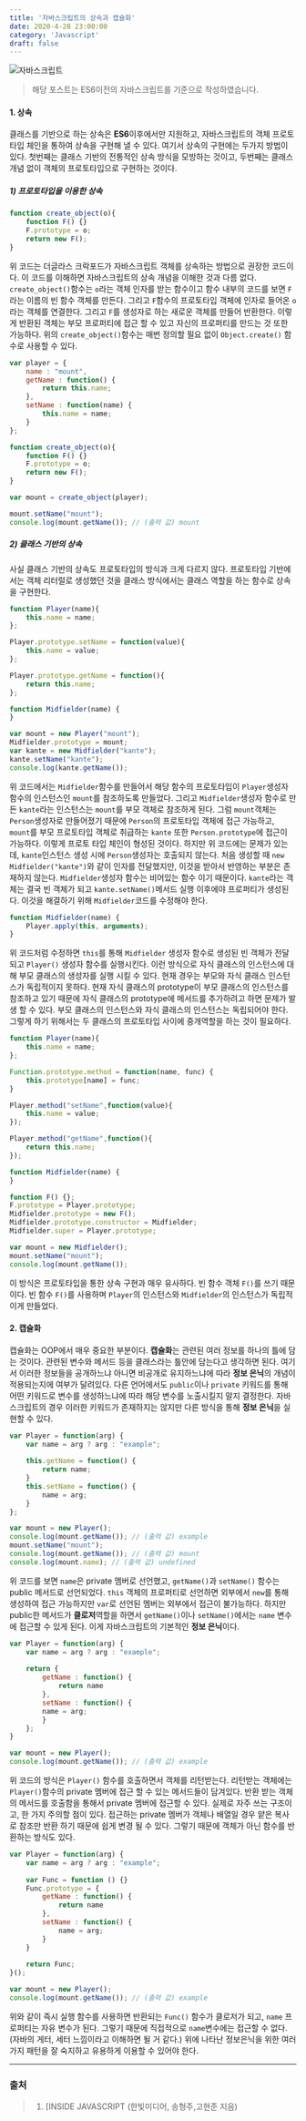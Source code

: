 ```yaml
---
title: '자바스크립트의 상속과 캡슐화'
date: 2020-4-28 23:00:00
category: 'Javascript'
draft: false
---
```


![자바스크립트](./images/image-20200409103446799.png)

> 해당 포스트는 ES6이전의 자바스크립트를 기준으로 작성하였습니다.



#### 1. 상속

클래스를 기반으로 하는 상속은 **ES6**이후에서만 지원하고, 자바스크립트의 객체 프로토타입 체인을 통하여 상속을 구현해 낼 수 있다. 여기서 상속의 구현에는 두가지 방법이 있다. 첫번째는 클래스 기반의 전통적인 상속 방식을 모방하는 것이고, 두번째는 클래스 개념 없이 객체의 프로토타입으로 구현하는 것이다. 



##### 1) 프로토타입을 이용한 상속

```javascript
function create_object(o){
	function F() {}
	F.prototype = o;
	return new F();
}
```

위 코드는 더글라스 크락포드가 자바스크립트 객체를 상속하는 방법으로 권장한 코드이다. 이 코드를 이해하면 자바스크립트의 상속 개념을 이해한 것과 다름 없다. `create_object()`함수는 `o`라는 객체 인자를 받는 함수이고 함수 내부의 코드를 보면 `F`라는 이름의 빈 함수 객체를 만든다. 그리고 `F`함수의 프로토타입 객체에 인자로 들어온 `o`라는 객체를 연결한다.  그리고 `F`를 생성자로 하는 새로운 객체를 만들어 반환한다. 이렇게 반환된 객체는 부모 프로퍼티에 접근 할 수 있고 자신의 프로퍼티를 만드는 것 또한 가능하다. 위의 `create_object()`함수는 매번 정의할 필요 없이 `Object.create()` 함수로 사용할 수 있다. 

```javascript
var player = {
    name : "mount",
    getName : function() {
        return this.name;
    },
    setName : function(name) {
        this.name = name;
    }
};

function create_object(o){
	function F() {}
	F.prototype = o;
	return new F();
}

var mount = create_object(player);

mount.setName("mount");
console.log(mount.getName()); // (출력 값) mount
```



##### 2) 클래스 기반의 상속

사실 클래스 기반의 상속도 프로토타입의 방식과 크게 다르지 않다. 프로토타입 기반에서는 객체 리터럴로 생성했던 것을 클래스 방식에서는 클래스 역할을 하는 함수로 상속을 구현한다.

```javascript
function Player(name){
	this.name = name;
};

Player.prototype.setName = function(value){
    this.name = value;
};

Player.prototype.getName = function(){
    return this.name;
};

function Midfielder(name) { 
}

var mount = new Player("mount");
Midfielder.prototype = mount;
var kante = new Midfielder("kante");
kante.setName("kante");
console.log(kante.getName());
```

위 코드에서는 `Midfielder`함수를 만들어서 해당 함수의 프로토타입이 `Player`생성자 함수의 인스턴스인 `mount`를 참조하도록 만들었다. 그리고 `Midfielder`생성자 함수로 만든 `kante`라는 인스턴스는 `mount`를 부모 객체로 참조하게 된다. 그럼 `mount`객체는 `Person`생성자로 만들어졌기 때문에 `Person`의 프로토타입 객체에 접근 가능하고, `mount`를 부모 프로토타입 객체로 취급하는 `kante` 또한 `Person.prototype`에 접근이 가능하다. 이렇게 프로토 타입 체인이 형성된 것이다. 하지만 위 코드에는 문제가 있는데, `kante`인스턴스 생성 시에 `Person`생성자는 호출되지 않는다. 처음 생성할 때 `new Midfielder("kante")`와 같이 인자를 전달했지만,  이것을 받아서 반영하는 부분은 존재하지 않는다. `Midfielder`생성자 함수는 비어있는 함수 이기 때문이다.  `kante`라는 객체는 결국 빈 객체가 되고 `kante.setName()`메서드 실행 이후에야 프로퍼티가 생성된다. 이것을 해결하기 위해 `Midfielder`코드를 수정해야 한다.

```javascript
function Midfielder(name) {
	Player.apply(this, arguments);
}
```

위 코드처럼 수정하면 `this`를 통해 `Midfielder` 생성자 함수로 생성된 빈 객체가 전달되고 `Player()` 생성자 함수를 실행시킨다. 이런 방식으로 자식 클래스의 인스턴스에 대해 부모 클래스의 생성자를 실행 시킬 수 있다. 현재 경우는 부모와 자식 클래스 인스턴스가 독립적이지 못하다. 현재 자식 클래스의 prototype이 부모 클래스의 인스턴스를 참조하고 있기 때문에 자식 클래스의 prototype에 메서드를 추가하려고 하면 문제가 발생 할 수 있다. 부모 클래스의 인스턴스와 자식 클래스의 인스턴스는 독립되어야 한다. 그렇게 하기 위해서는 두 클래스의 프로토타입 사이에 중개역할을 하는 것이 필요하다.

```javascript
function Player(name){
	this.name = name;
};

Function.prototype.method = function(name, func) {
    this.prototype[name] = func;
}

Player.method("setName",function(value){
    this.name = value;
});

Player.method("getName",function(){
    return this.name;
});

function Midfielder(name) { 
}

function F() {};
F.prototype = Player.prototype;
Midfielder.prototype = new F();
Midfielder.prototype.constructor = Midfielder;
Midfielder.super = Player.prototype;

var mount = new Midfielder();
mount.setName("mount");
console.log(mount.getName());
```

이 방식은 프로토타입을 통한 상속 구현과 매우 유사하다. 빈 함수 객체 `F()`를 쓰기 때문이다. 빈 함수 `F()`를 사용하며 `Player`의 인스턴스와 `Midfielder`의 인스턴스가 독립적이게 만들었다. 





#### 2. 캡슐화

캡슐화는 OOP에서 매우 중요한 부분이다. **캡슐화**는 관련된 여러 정보를 하나의 틀에 담는 것이다. 관련된 변수와 메서드 등을 클래스라는 틀안에 담는다고 생각하면 된다. 여기서 이러한 정보들을 공개하느냐 아니면 비공개로 유지하느냐에 따라 **정보 은닉**의 개념이 적용되는지에 여부가 달려있다. 다른 언어에서도 `public`이나 `private` 키워드를 통해 어떤 키워드로 변수를 생성하느냐에 따라 해당 변수를 노출시킬지 말지 결정한다. 자바스크립트의 경우 이러한 키워드가 존재하지는 않지만 다른 방식을 통해 **정보 은닉**을 실현할 수 있다.

```javascript
var Player = function(arg) {
    var name = arg ? arg : "example";
    
    this.getName = function() {
        return name;
    }
    this.setName = function() {
        name = arg;
    }
};

var mount = new Player();
console.log(mount.getName()); // (출력 값) example
mount.setName("mount"); 
console.log(mount.getName()); // (출력 값) mount
console.log(mount.name); // (출력 값) undefined
```

위 코드를 보면 `name`은 private 멤버로 선언했고, `getName()`과 `setName()` 함수는 public 메서드로 선언되었다. `this` 객체의 프로퍼티로 선언하면 외부에서 `new`를 통해 생성하여 접근 가능하지만 `var`로 선언된 멤버는 외부에서 접근이 불가능하다. 하지만 public한 메서드가 **클로저**역할을 하면서 `getName()`이나 `setName()`에서는 `name` 변수에 접근할 수 있게 된다. 이게 자바스크립트의 기본적인 **정보 은닉**이다.

```javascript
var Player = function(arg) {
    var name = arg ? arg : "example";
    
    return {
    	getName : function() {
        	return name
    	},
        setName : function() {
        name = arg;
    	}
    }; 
}

var mount = new Player();
console.log(mount.getName()); // (출력 값) example
```

위 코드의 방식은 `Player()` 함수를 호출하면서 객체를 리턴받는다. 리턴받는 객체에는 `Player()`함수의 private 멤버에 접근 할 수 있는 메서드들이 담겨있다. 반환 받는 객체의 메서드를 호출함을 통해서 private 멤버에 접근할 수 있다. 실제로 자주 쓰는 구조이고, 한 가지 주의할 점이 있다. 접근하는 private 멤버가 객체나 배열일 경우 얕은 복사로 참조만 반환 하기 때문에 쉽게 변경 될 수 있다. 그렇기 때문에 객체가 아닌 함수를 반환하는 방식도 있다. 

```javascript
var Player = function(arg) {
    var name = arg ? arg : "example";
    
    var Func = function () {}
    Func.prototype = {
        getName : function() {
        	return name
    	},
        setName : function() {
       	 	name = arg;
    	}
    }
    
    return Func;
}();

var mount = new Player();
console.log(mount.getName()); // (출력 값) example
```

위와 같이 즉시 실행 함수를 사용하면 반환되는 `Func()` 함수가 클로저가 되고, `name` 프로퍼티는 자유 변수가 된다. 그렇기 때문에 직접적으로 `name`변수에는 접근할 수 없다. (자바의 게터, 세터 느낌이라고 이해하면 될 거 같다.) 위에 나타난 정보은닉을 위한 여러가지 패턴을 잘 숙지하고 유용하게 이용할 수 있어야 한다.







---







### 출처

> 1. [INSIDE JAVASCRIPT (한빛미디어, 송형주,고현준 지음)


